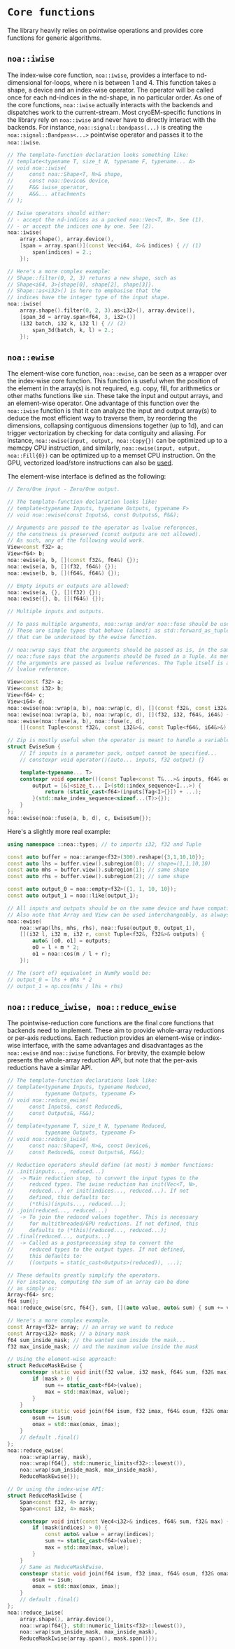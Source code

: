 # `Core functions`

The library heavily relies on pointwise operations and provides core functions for generic algorithms.

## `noa::iwise`

The index-wise core function, `noa::iwise`, provides a interface to nd-dimensional
for-loops, where n is between 1 and 4. This function takes a shape, a device and an index-wise
operator. The operator will be called once for each nd-indices in the nd-shape, in
no particular order. As one of the core functions, `noa::iwise` actually interacts with the
backends and dispatches work to the current-stream. Most cryoEM-specific functions in
the library rely on `noa::iwise` and never have to directly interact with the backends. For
instance, `noa::signal::bandpass(...)` is creating the `noa::signal::Bandpass<...>`
pointwise operator and passes it to the `noa::iwise`.

```c++
// The template-function declaration looks something like:
// template<typename T, size_t N, typename F, typename... A>
// void noa::iwise(
//     const noa::Shape<T, N>& shape,
//     const noa::Device& device,
//     F&& iwise_operator,
//     A&&... attachments
// );

// Iwise operators should either:
// - accept the nd-indices as a packed noa::Vec<T, N>. See (1).
// - or accept the indices one by one. See (2).
noa::iwise(
    array.shape(), array.device(),
    [span = array.span()](const Vec<i64, 4>& indices) { // (1)
        span(indices) = 2.;
    });

// Here's a more complex example:
// Shape::filter(0, 2, 3) returns a new shape, such as
// Shape<i64, 3>{shape[0], shape[2], shape[3]}.
// Shape::as<i32>() is here to emphasise that the
// indices have the integer type of the input shape.
noa::iwise(
    array.shape().filter(0, 2, 3).as<i32>(), array.device(),
    [span_3d = array.span<f64, 3, i32>()]
    (i32 batch, i32 k, i32 l) { // (2)
        span_3d(batch, k, l) = 2.;
    });
```


## `noa::ewise`

The element-wise core function, `noa::ewise`, can be seen as a wrapper over the index-wise
core function. This function is useful when the position of the element in the array(s)
is not required, e.g. copy, fill, for arithmetics or other maths functions like `sin`. These
take the input and output arrays, and an element-wise operator. One advantage of this
function over the `noa::iwise` function is that it can analyze the input and output array(s)
to deduce the most efficient way to traverse them, by reordering the dimensions, collapsing
contiguous dimensions together (up to 1d), and can trigger vectorization by checking for
data contiguity and aliasing. For instance, `noa::ewise(input, output, noa::Copy{})`
can be optimized up to a memcpy CPU instruction, and similarly, `noa::ewise(input, output, noa::Fill{0})`
can be optimized up to a memset CPU instruction. On the GPU, vectorized load/store instructions can also be [used](031_gpu_vectorization.md).

The element-wise interface is defined as the following:
```c++
// Zero/One input - Zero/One output.

// The template-function declaration looks like:
// template<typename Inputs, typename Outputs, typename F>
// void noa::ewise(const Inputs&, const Outputs&, F&&);

// Arguments are passed to the operator as lvalue references,
// the constness is preserved (const outputs are not allowed).
// As such, any of the following would work.
View<const f32> a;
View<f64> b;
noa::ewise(a, b, [](const f32&, f64&) {});
noa::ewise(a, b, [](f32, f64&) {});
noa::ewise(b, b, [](f64&, f64&) {});

// Empty inputs or outputs are allowed:
noa::ewise(a, {}, [](f32) {});
noa::ewise({}, b, [](f64&) {});
```

```c++
// Multiple inputs and outputs.

// To pass multiple arguments, noa::wrap and/or noa::fuse should be used.
// These are simple types that behave (almost) as std::forward_as_tuple and
// that can be understood by the ewise function.

// noa::wrap says that the arguments should be passed as is, in the same order as specified.
// noa::fuse says that the arguments should be fused in a Tuple. As mentionned above,
// the arguments are passed as lvalue references. The Tuple itself is also passed as a
// lvalue reference.

View<const f32> a;
View<const i32> b;
View<f64> c;
View<i64> d;
noa::ewise(noa::wrap(a, b), noa::wrap(c, d), [](const f32&, const i32&, f64&, i64&) {});
noa::ewise(noa::wrap(a, b), noa::wrap(c, d), [](f32, i32, f64&, i64&) {}); // inputs by value
noa::ewise(noa::fuse(a, b), noa::fuse(c, d),
    [](const Tuple<const f32&, const i32&>&, const Tuple<f64&, i64&>&) {});

// Zip is mostly useful when the operator is meant to handle a variable number of inputs:
struct EwiseSum {
    // If inputs is a parameter pack, output cannot be specified...
    // constexpr void operator()(auto... inputs, f32 output) {}

    template<typename... T>
    constexpr void operator()(const Tuple<const T&...>& inputs, f64& output) { // ok
        output = [&]<size_t... I>(std::index_sequence<I...>) {
            return (static_cast<f64>(inputs[Tag<I>{}]) + ...);
        }(std::make_index_sequence<sizeof...(T)>{});
    }
};
noa::ewise(noa::fuse(a, b, d), c, EwiseSum{});
```

Here's a slightly more real example:
```c++
using namespace ::noa::types; // to imports i32, f32 and Tuple

const auto buffer = noa::arange<f32>(300).reshape({3,1,10,10});
const auto lhs = buffer.view().subregion(0); // shape=(1,1,10,10)
const auto mhs = buffer.view().subregion(1); // same shape
const auto rhs = buffer.view().subregion(2); // same shape

const auto output_0 = noa::empty<f32>({1, 1, 10, 10});
const auto output_1 = noa::like(output_1);

// All inputs and outputs should be on the same device and have compatible shapes.
// Also note that Array and View can be used interchangeably, as always.
noa::ewise(
    noa::wrap(lhs, mhs, rhs), noa::fuse(output_0, output_1),
    [](i32 l, i32 m, i32 r, const Tuple<f32&, f32&>& outputs) {
        auto& [o0, o1] = outputs;
        o0 = l + m * 2;
        o1 = noa::cos(m / l + r);
    });

// The (sort of) equivalent in NumPy would be:
// output_0 = lhs + mhs * 2
// output_1 = np.cos(mhs / lhs + rhs)
```


## `noa::reduce_iwise, noa::reduce_ewise`

The pointwise-reduction core functions are the final core functions that backends need to
implement. These aim to provide whole-array reductions or per-axis reductions. Each
reduction provides an element-wise or index-wise interface, with the same advantages and
disadvantages as the `noa::ewise` and `noa::iwise` functions. For brevity, the example
below presents the whole-array reduction API, but note that the per-axis reductions have a
similar API.

```c++
// The template-function declarations look like:
// template<typename Inputs, typename Reduced,
//          typename Outputs, typename F>
// void noa::reduce_ewise(
//     const Inputs&, const Reduced&,
//     const Outputs&, F&&);
//
// template<typename T, size_t N, typename Reduced,
//          typename Outputs, typename F>
// void noa::reduce_iwise(
//     const noa::Shape<T, N>&, const Device&,
//     const Reduced&, const Outputs&, F&&);

// Reduction operators should define (at most) 3 member functions:
// .init(inputs..., reduced...)
//  -> Main reduction step, to convert the input types to the
//     reduced types. The iwise reduction has init(Vec<T, N>,
//     reduced...) or init(indices..., reduced...). If not
//     defined, this defaults to:
//     (*this)(inputs..., reduced...);
// .join(reduced..., reduced...)
//  -> To join the reduced values together. This is necessary
//     for multithreaded/GPU reductions. If not defined, this
//     defaults to (*this)(reduced..., reduced...);
// .final(reduced..., outputs...)
//  -> Called as a postprocessing step to convert the
//     reduced types to the output types. If not defined,
//     this defaults to:
//     ((outputs = static_cast<Outputs>(reduced)), ...);

// These defaults greatly simplify the operators.
// For instance, computing the sum of an array can be done
// as simply as:
Array<f64> src;
f64 sum{};
noa::reduce_ewise(src, f64{}, sum, [](auto value, auto& sum) { sum += value; });

// Here's a more complex example.
const Array<f32> array; // an array we want to reduce
const Array<i32> mask; // a binary mask
f64 sum_inside_mask; // the wanted sum inside the mask...
f32 max_inside_mask; // and the maximum value inside the mask

// Using the element-wise approach:
struct ReduceMaskEwise {
    constexpr static void init(f32 value, i32 mask, f64& sum, f32& max) {
        if (mask > 0) {
            sum += static_cast<f64>(value);
            max = std::max(max, value);
        }
    }
    constexpr static void join(f64 isum, f32 imax, f64& osum, f32& omax) {
        osum += isum;
        omax = std::max(omax, imax);
    }
    // default .final()
};
noa::reduce_ewise(
    noa::wrap(array, mask),
    noa::wrap(f64{}, std::numeric_limits<f32>::lowest()),
    noa::wrap(sum_inside_mask, max_inside_mask),
    ReduceMaskEwise{});

// Or using the index-wise API:
struct ReduceMaskIwise {
    Span<const f32, 4> array;
    Span<const i32, 4> mask;

    constexpr void init(const Vec4<i32>& indices, f64& sum, f32& max) {
        if (mask(indices) > 0) {
            const auto& value = array(indices);
            sum += static_cast<f64>(value);
            max = std::max(max, value);
        }
    }
    // Same as ReduceMaskEwise.
    constexpr static void join(f64 isum, f32 imax, f64& osum, f32& omax) {
        osum += isum;
        omax = std::max(omax, imax);
    }
    // default .final()
};
noa::reduce_iwise(
    array.shape(), array.device(),
    noa::wrap(f64{}, std::numeric_limits<f32>::lowest()),
    noa::wrap(sum_inside_mask, max_inside_mask),
    ReduceMaskIwise{array.span(), mask.span()});
```
